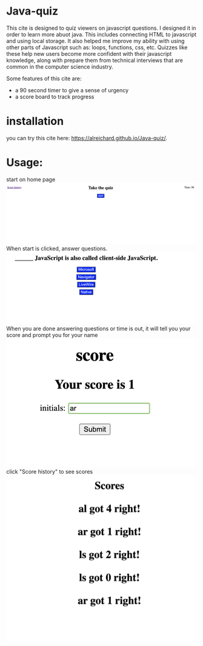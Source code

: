 # Java-quiz
This cite is designed to quiz viewers on javascript questions. I designed it in order to learn more abuot java. This includes connecting HTML to javascript and using local storage. It also helped me improve my ability with using other parts of Javascript such as: loops, functions, css, etc. Quizzes like these help new users become more confident with their javascript knowledge, along with prepare them from technical interviews that are common in the computer science industry. 

Some features of this cite are:
- a 90 second timer to give a sense of urgency 
- a score board to track progress 

# installation 
you can try this cite here:
 https://alreichard.github.io/Java-quiz/.


# Usage:

start on home page
![](/photos/photo1.png)
When start is clicked, answer questions. 
![](/photos/photo2.png)
When you are done answering questions or time is out, it will tell you your score and prompt you for your name 
![](/photos/photo3.png)
click "Score history" to see scores
![](/photos/photo4.png)
